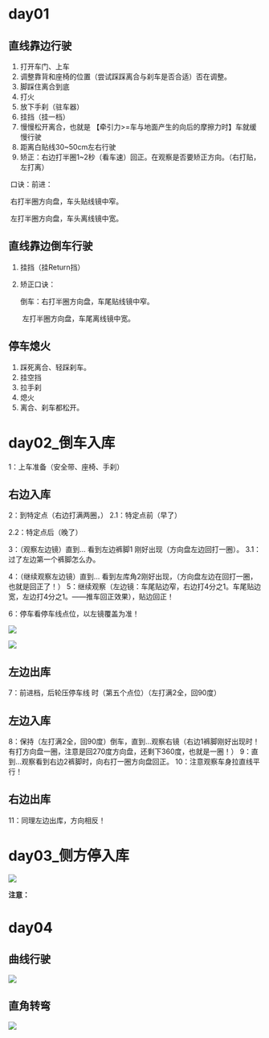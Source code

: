 # day01

## **直线靠边行驶**

1. 打开车门、上车
2. 调整靠背和座椅的位置（尝试踩踩离合与刹车是否合适）否在调整。
3. 脚踩住离合到底
4. 打火
5. 放下手刹（驻车器）
6. 挂挡（挂一档）
7. 慢慢松开离合，也就是  【牵引力>=车与地面产生的向后的摩擦力时】车就缓慢行驶
8. 距离白贴线30~50cm左右行驶
9. 矫正：右边打半圈1~2秒（看车速）回正。在观察是否要矫正方向。（右打贴，左打离）

​		口诀：前进：

​			右打半圈方向盘，车头贴线镜中窄。

​			左打半圈方向盘，车头离线镜中宽。

## **直线靠边倒车行驶**

1. 挂挡（挂Return挡）

2. 矫正口诀：

   倒车：右打半圈方向盘，车尾贴线镜中窄。

   ​			左打半圈方向盘，车尾离线镜中宽。

## **停车熄火**

1. 踩死离合、轻踩刹车。
2. 挂空挡
3. 拉手刹
4. 熄火
5. 离合、刹车都松开。

# day02_倒车入库

1：上车准备（安全带、座椅、手刹）

## 右边入库

2：到特定点（右边打满两圈，）
  2.1：特定点前（早了）


  2.2：特定点后（晚了）

3：（观察左边镜）直到…  看到左边裤脚1 刚好出现（方向盘左边回打一圈）。
 3.1：过了左边第一个裤脚怎么办。
       

4：（继续观察左边镜）直到… 看到左库角2刚好出现，（方向盘左边在回打一圈，也就是回正了！）
5：继续观察（左边镜：车尾贴边窄，右边打4分之1。车尾贴边宽，左边打4分之1。——推车回正效果），贴边回正！

6：停车看停车线点位，以左镜覆盖为准！

![](image/%E5%BE%AE%E4%BF%A1%E5%9B%BE%E7%89%87_20220720221056.jpg )



![](image/%E5%BE%AE%E4%BF%A1%E5%9B%BE%E7%89%87_20220720221039.jpg)





## 左边出库

7：前进档，后轮压停车线   时（第五个点位）（左打满2全，回90度）

## 左边入库

8：保持（左打满2全，回90度）倒车，直到…观察右镜（右边1裤脚刚好出现时！有打方向盘一圈，注意是回270度方向盘，还剩下360度，也就是一圈！）
9：直到…观察看到右边2裤脚时，向右打一圈方向盘回正。
10：注意观察车身拉直线平行！

## 右边出库

11：同理左边出库，方向相反！

# day03_侧方停入库

![](image/%E5%BE%AE%E4%BF%A1%E5%9B%BE%E7%89%87_20220721221609.jpg)



**注意：**



# day04

## 曲线行驶

![](image/%E5%BE%AE%E4%BF%A1%E5%9B%BE%E7%89%87_20220722225002.jpg)







## 直角转弯

![](image/%E5%BE%AE%E4%BF%A1%E5%9B%BE%E7%89%87_20220722224957.jpg)
